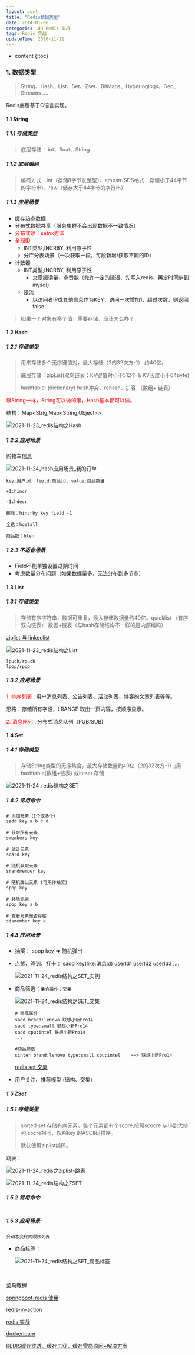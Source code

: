 ```yaml
---
layout: post
title: "Redis数据类型"
date: 2014-01-06 
categories: DB Redis 实战
tags: Redis 实战
updateTime: 2020-11-21 
---
```


* content
{:toc}
### 1. 数据类型

> String、Hash、List、Set、Zset、BitMaps、Hyperloglogs、Geo、Streams ....

Redis底层基于C语言实现。

#### 1.1 String

##### 1.1.1 存储类型

> 底层存储： int、float、String ...

##### 1.1.2 底层编码

> 编码方式：int（存储8字节长整型）、embstr(SDS格式：存储小于44字节的字符串)、raw（储存大于44字节的字符串）

##### 1.1.3 应用场景

- 缓存热点数据
- 分布式数据共享（服务集群不会出现数据不一致情况）
- <font color='red'>分布式锁：setnx方法</font>
- <font color='red'>全局ID</font>
  - INT类型,INCRBY, 利用原子性
  - 分库分表场景（一次获取一段，每段新增/获取不同的ID）
- 计数器
  - INT类型,INCRBY, 利用原子性
    - 文章阅读量、点赞数（允许一定的延迟、先写入redis，再定时同步到mysql）
  - 限流
    - 以访问者IP或其他信息作为KEY，访问一次增加1，超过次数，则返回false

> 如果一个对象有多个值，需要存储，应该怎么办？

#### 1.2 Hash

##### 1.2.1 存储类型

> 用来存储多个无序键值对，最大存储（2的32次方-1） 约40亿。 
>
> 底层存储：zipList(双向链表：KV键值对小于512个 & KV长度小于64byte)
>
> hashtable: (dictionary)   hash冲突、rehash、扩容  （数组+ 链表）

<font color='red'>跟String一样，String可以做的事，Hash基本都可以做。</font>

结构：Map<Strig,Map<String,Object>> 

![2021-11-23_redis结构之Hash](\image\db\redis\2021-11-23_redis结构之Hash.png)

##### 1.2.2 应用场景

购物车信息

![2021-11-24_hash应用场景_我的订单](\image\db\redis\2021-11-24_hash应用场景_我的订单.png)

```shell
key:用户id, field:商品id, value:商品数量

+1:hincr

-1:hdecr

删除：hincrby key field -1

全选：hgetall

商品数：hlen
```

##### 1.2.3 不适合场景

- Field不能单独设置过期时间
- 考虑数量分布问题（如果数据量多，无法分布到多节点）

#### 1.3 List

##### 1.3.1 存储类型

> 存储有序字符串，数据可重复，最大存储数据量约40亿。quicklist （有序双向链表） 数据+链表（与hash存储结构不一样的是内部编码）

[ziplist 与 linkedlist](https://blog.csdn.net/u010301542/article/details/100804461)

![2021-11-23_redis结构之List](\image\db\redis\2021-11-23_redis结构之List.png)

```shell
lpush/rpush
lpop/rpop
```

##### 1.3.2 应用场景

<font color='red'>1. 排序列表</font> : 用户消息列表、公告列表、活动列表、博客的文章列表等等。

思路：存储所有字段，LRANGE 取出一页内容，按顺序显示。

<font color='red'>2. 消息队列</font> : 分布式消息队列（PUB/SUB)

#### 1.4 Set

##### 1.4.1 存储类型

> 存储String类型的无序集合，最大存储数量约40亿（2的32次方-1）;用hashtable(数组+链表) 或intset 存储

![2021-11-24_redis结构之SET](\image\db\redis\2021-11-24_redis结构之SET.png)

##### 1.4.2 常用命令

```shell
# 添加元素（1个或多个）
sadd key a b c d 

# 获取所有元素
smembers key

# 统计元素
scard key

# 随机获取元素
srandmember key

# 随机弹出元素 (可用作抽奖)
spop key

# 移除元素
spop key a b 

# 查看元素是否存在
sismember key a

```

##### 1.4.3 应用场景

- 抽奖： spop key     => 随机弹出

- 点赞、签到、打卡： sadd key(like:消息id)  userId1 userId2 userId3 ....

  ![2021-11-24_redis结构之SET_实例](\image\db\redis\2021-11-24_redis结构之SET_实例.png)

- 商品筛选：`集合操作：交集`

  ![2021-11-24_redis结构之SET_交集](\image\db\redis\2021-11-24_redis结构之SET_交集.png)

  ```shell
  # 商品属性
  sadd brand:lenovo 联想小新Pro14
  sadd type:small 联想小新Pro14
  sadd cpu:intel 联想小新Pro14
  ...
  
  #商品筛选
  sinter brand:lenovo type:small cpu:intel    ==> 联想小新Pro14
  ```

  [redis set 交集](https://www.runoob.com/redis/sets-sinter.html)

  

- 用户关注、推荐模型 (结构、交集)

##### 1.5 ZSet 

##### 1.5.1 存储类型

> sorted set 存储有序元素。每个元素都有个score,按照scocre 从小到大排列,socre相同，按照key 的ASCII码排序。
>
> 默认使用ziplist编码。

跳表：

![2021-11-24_redis之ziplist-跳表](\image\db\redis\2021-11-24_redis之ziplist-跳表.png)

![2021-11-24_redis结构之ZSET](\image\db\redis\2021-11-24_redis结构之ZSET.png)

##### 1.5.2 常用命令

```
```



##### 1.5.3 应用场景

`会动态变化的顺序列表`

- 商品标签：

  ![2021-11-24_redis结构之SET_商品标签](\image\db\redis\2021-11-24_redis结构之SET_商品标签.png)

  







​	



[菜鸟教程](https://www.runoob.com/redis/redis-tutorial.html)

[springboot-redis 使用](https://www.jianshu.com/p/b9154316227e)

[redis-in-action](https://redis.com/ebook/redis-in-action/)

[redis 实战](https://github.com/josiahcarlson/redis-in-action)

[dockerlearn](https://gitee.com/xushj/dockerlearn)

[REDIS缓存穿透，缓存击穿，缓存雪崩原因+解决方案](https://www.cnblogs.com/xichji/p/11286443.html)

